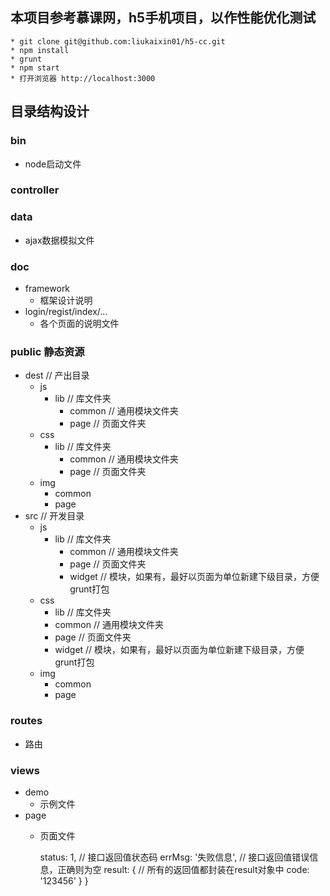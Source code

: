 ## 本项目参考慕课网，h5手机项目，以作性能优化测试
    * git clone git@github.com:liukaixin01/h5-cc.git
    * npm install
    * grunt
    * npm start
    * 打开浏览器 http://localhost:3000

## 目录结构设计
### bin
* node启动文件

### controller

### data
* ajax数据模拟文件

### doc
* framework
    * 框架设计说明
* login/regist/index/...
    * 各个页面的说明文件

### public 静态资源
* dest // 产出目录
    * js
        * lib // 库文件夹
            * common // 通用模块文件夹
            * page // 页面文件夹
    * css
        * lib // 库文件夹
            * common // 通用模块文件夹
            * page // 页面文件夹
    * img
        * common
        * page
* src // 开发目录
    * js
        * lib // 库文件夹
            * common // 通用模块文件夹
            * page // 页面文件夹
            * widget // 模块，如果有，最好以页面为单位新建下级目录，方便grunt打包
    * css
        * lib // 库文件夹
        * common // 通用模块文件夹
        * page // 页面文件夹
        * widget // 模块，如果有，最好以页面为单位新建下级目录，方便grunt打包
    * img
        * common
        * page

### routes
* 路由

### views
* demo
    * 示例文件
* page
    * 页面文件

        status: 1, // 接口返回值状态码
        errMsg: '失败信息', // 接口返回值错误信息，正确则为空
        result: { // 所有的返回值都封装在result对象中
            code: '123456'
        }
    }
```
